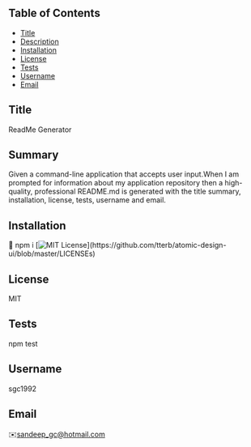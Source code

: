 ## Table of Contents
- [Title](#title)
- [Description](#summary)
- [Installation](#installation)
- [License](#license)
- [Tests](#tests)
- [Username](#username)
- [Email](#email)



## Title
ReadMe Generator

## Summary
Given a command-line application that accepts user input.When I am prompted for information about my application repository then a high-quality, professional README.md is generated with the title summary, installation, license, tests, username and email.

## Installation
💾 npm i
[![MIT License](https://img.shields.io/apm/l/atomic-design-ui.svg?)](https://github.com/tterb/atomic-design-ui/blob/master/LICENSEs)

## License
MIT

## Tests
npm test

## Username
sgc1992

## Email
✉️sandeep_gc@hotmail.com